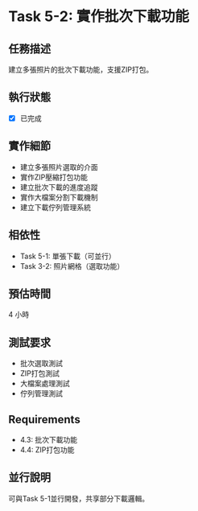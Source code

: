 # Task 5-2: 實作批次下載功能

## 任務描述

建立多張照片的批次下載功能，支援ZIP打包。

## 執行狀態

- [x] 已完成

## 實作細節

- 建立多張照片選取的介面
- 實作ZIP壓縮打包功能
- 建立批次下載的進度追蹤
- 實作大檔案分割下載機制
- 建立下載佇列管理系統

## 相依性

- Task 5-1: 單張下載（可並行）
- Task 3-2: 照片網格（選取功能）

## 預估時間

4 小時

## 測試要求

- 批次選取測試
- ZIP打包測試
- 大檔案處理測試
- 佇列管理測試

## Requirements

- 4.3: 批次下載功能
- 4.4: ZIP打包功能

## 並行說明

可與Task 5-1並行開發，共享部分下載邏輯。
